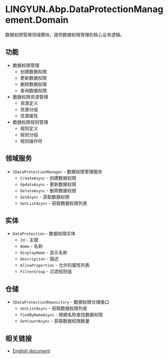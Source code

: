 # LINGYUN.Abp.DataProtectionManagement.Domain

数据权限管理领域模块，提供数据权限管理的核心业务逻辑。

## 功能

* 数据权限管理
  * 创建数据权限
  * 更新数据权限
  * 删除数据权限
  * 查询数据权限
* 数据权限资源管理
  * 资源定义
  * 资源分组
  * 资源属性
* 数据权限规则管理
  * 规则定义
  * 规则分组
  * 规则操作符

## 领域服务

* `IDataProtectionManager` - 数据权限管理服务
  * `CreateAsync` - 创建数据权限
  * `UpdateAsync` - 更新数据权限
  * `DeleteAsync` - 删除数据权限
  * `GetAsync` - 获取数据权限
  * `GetListAsync` - 获取数据权限列表

## 实体

* `DataProtection` - 数据权限实体
  * `Id` - 主键
  * `Name` - 名称
  * `DisplayName` - 显示名称
  * `Description` - 描述
  * `AllowProperties` - 允许的属性列表
  * `FilterGroup` - 过滤规则组

## 仓储

* `IDataProtectionRepository` - 数据权限仓储接口
  * `GetListAsync` - 获取数据权限列表
  * `FindByNameAsync` - 根据名称查找数据权限
  * `GetCountAsync` - 获取数据权限数量

## 相关链接

* [English document](./README.EN.md)
